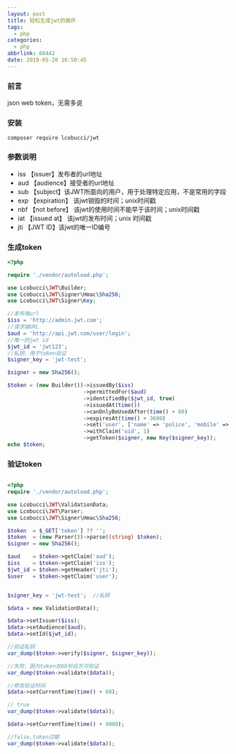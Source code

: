 ```yaml
---
layout: post
title: 轻松生成jwt的插件
tags:
  - php
categories:
  - php
abbrlink: 60442
date: 2019-05-28 16:50:45
---
```



### 前言

json web token，无需多说

<!--more-->

### 安装

```shell
composer require lcobucci/jwt
```

### 参数说明

- iss 【issuer】发布者的url地址
- aud 【audience】接受者的url地址
- sub 【subject】该JWT所面向的用户，用于处理特定应用，不是常用的字段
- exp 【expiration】 该jwt销毁的时间；unix时间戳
- nbf 【not before】 该jwt的使用时间不能早于该时间；unix时间戳
- iat 【issued at】 该jwt的发布时间；unix 时间戳
- jti 【JWT ID】该jwt的唯一ID编号


### 生成token

```php
<?php

require './vendor/autoload.php';

use Lcobucci\JWT\Builder;
use Lcobucci\JWT\Signer\Hmac\Sha256;
use Lcobucci\JWT\Signer\Key;

//发布端url
$iss = 'http://admin.jwt.com';
//请求端URL
$aud = 'http://api.jwt.com/user/login';
//唯一的jwt id
$jwt_id = 'jwt123';
//私钥，用于token验证
$signer_key = 'jwt-test';

$signer = new Sha256();

$token = (new Builder())->issuedBy($iss)
                        ->permittedFor($aud)
                        ->identifiedBy($jwt_id, true)
                        ->issuedAt(time())
                        ->canOnlyBeUsedAfter(time() + 60)
                        ->expiresAt(time() + 3600)
                        ->set('user', ['name' => 'police', 'mobile' => '110'])
                        ->withClaim('uid', 1)
                        ->getToken($signer, new Key($signer_key));
echo $token;

```

### 验证token

```php

<?php
require './vendor/autoload.php';

use Lcobucci\JWT\ValidationData;
use Lcobucci\JWT\Parser;
use Lcobucci\JWT\Signer\Hmac\Sha256;

$token  = $_GET['token'] ?? '';
$token  = (new Parser())->parse((string) $token);
$signer = new Sha256();

$aud    = $token->getClaim('aud');
$iss    = $token->getClaim('iss');
$jwt_id = $token->getHeader('jti');
$user   = $token->getClaim('user');


$signer_key = 'jwt-test';  //私钥

$data = new ValidationData();

$data->setIssuer($iss);
$data->setAudience($aud);
$data->setId($jwt_id);

//验证私钥
var_dump($token->verify($signer, $signer_key));

//失败，因为token在60秒后方可验证
var_dump($token->validate($data));

//修改验证时间
$data->setCurrentTime(time() + 60);

// true
var_dump($token->validate($data));

$data->setCurrentTime(time() + 4000);

//false,token过期
var_dump($token->validate($data));

```